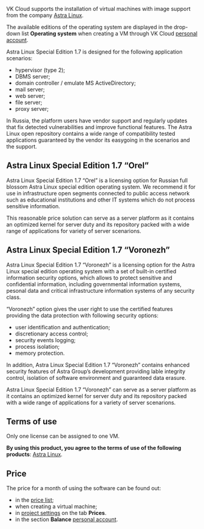 VK Cloud supports the installation of virtual machines with image support from the company [Astra Linux](https://astralinux.ru).

The available editions of the operating system are displayed in the drop-down list **Operating system** when creating a VM through VK Cloud [personal account](https://mcs.mail.ru/app/services/infra/servers/add).

Astra Linux Speсial Edition 1.7 is designed for the following application scenarios:

- hypervisor (type 2);
- DBMS server;
- domain controller / emulate MS ActiveDirectory;
- mail server;
- web server;
- file server;
- proxy server;

In Russia, the platform users have vendor support and regularly updates that fix detected vulnerabilities and improve functional features. The Astra Linux open repository contains a wide range of compatibility tested applications guaranteed by the vendor its easygoing in the scenarios and the support.

## Astra Linux Special Edition 1.7 “Orel”

Astra Linux Special Edition 1.7 “Orel” is a licensing option for Russian full blossom Astra Linux special edition operating system. We recommend it for use in infrastructure open segments connected to public access network such as educational institutions and other IT systems which do not process sensitive information.

This reasonable price solution can serve as a server platform as it contains an optimized kernel for server duty and its repository packed with a wide range of applications for variety of server scenarions.

## Astra Linux Special Edition 1.7 “Voronezh”

Astra Linux Special Edition 1.7 “Voronezh” is a licensing option for the Astra Linux special edition operating system with a set of built-in certified information security options, which allows to protect sensitive and confidential information, including governmental information systems, pesonal data and critical infrastructure information systems of any security class.

“Voronezh” option gives the user right to use the certified features providing the data protection with following security options:

- user identification and authentication;
- discretionary access control;
- security events logging;
- process isolation;
- memory protection.

In addition, Astra Linux Special Edition 1.7 “Voronezh” contains enhanced security features of Astra Group’s development providing lable integrity control, isolation of software environment and guaranteed data erasure.

Astra Linux Special Edition 1.7 “Voronezh” can serve as a server platform as it contains an optimized kernel for server duty and its repository packed with a wide range of applications for a variety of server scenarions.

## Terms of use

Only one license can be assigned to one VM.

**By using this product, you agree to the terms of use of the following products**: [Astra Linux](https://astralinux.ru/info/law/).

## Price

The price for a month of using the software can be found out:

- in the [price list](https://mcs.mail.ru/pricelist);
- when creating a virtual machine;
- in [project settings](https://mcs.mail.ru/app/en/project/) on the tab **Prices**.
- in the section **Balance** [personal account](https://mcs.mail.ru/app/en/services/billing).

